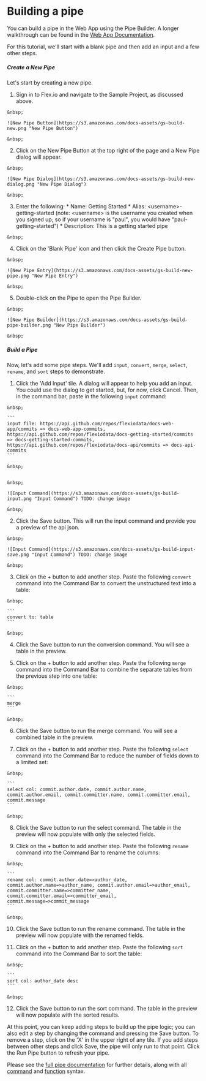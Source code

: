 # Building a pipe

You can build a pipe in the Web App using the Pipe Builder.  A longer walkthrough can be found in the [Web App Documentation](https://www.flex.io/docs/web-app/#building-and-running-a-pipe).

For this tutorial, we'll start with a blank pipe and then add an input and a few other steps.

##### Create a New Pipe

Let's start by creating a new pipe.

1.    Sign in to Flex.io and navigate to the Sample Project, as discussed above.

    &nbsp;

    ![New Pipe Button](https://s3.amazonaws.com/docs-assets/gs-build-new.png "New Pipe Button")

    &nbsp;

2.    Click on the New Pipe Button at the top right of the page and a New Pipe dialog will appear.

    &nbsp;

    ![New Pipe Dialog](https://s3.amazonaws.com/docs-assets/gs-build-new-dialog.png "New Pipe Dialog")

    &nbsp;

3.    Enter the following:
    * Name: Getting Started
    * Alias: &lt;username&gt;-getting-started (note: &lt;username&gt; is the username you created when you signed up; so if your username is "paul", you would have "paul-getting-started")
    * Description: This is a getting started pipe

    &nbsp;

4.    Click on the 'Blank Pipe' icon and then click the Create Pipe button.

    &nbsp;

    ![New Pipe Entry](https://s3.amazonaws.com/docs-assets/gs-build-new-pipe.png "New Pipe Entry")

    &nbsp;

5.    Double-click on the Pipe to open the Pipe Builder.

    &nbsp;

    ![New Pipe Builder](https://s3.amazonaws.com/docs-assets/gs-build-pipe-builder.png "New Pipe Builder")

    &nbsp;


##### Build a Pipe

Now, let's add some pipe steps.  We'll add `input`, `convert`, `merge`, `select`, `rename`, and `sort` steps to demonstrate.

1.    Click the 'Add Input' tile.  A dialog will appear to help you add an input.  You could use the dialog to get started, but, for now, click Cancel.  Then, in the command bar, paste in the following `input` command:

    &nbsp;

    ```
    input file: https://api.github.com/repos/flexiodata/docs-web-app/commits => docs-web-app-commits, https://api.github.com/repos/flexiodata/docs-getting-started/commits => docs-getting-started-commits, https://api.github.com/repos/flexiodata/docs-api/commits => docs-api-commits
    ```

    &nbsp;


    &nbsp;

    ![Input Command](https://s3.amazonaws.com/docs-assets/gs-build-input.png "Input Command") TODO: change image

    &nbsp;

2.    Click the Save button.  This will run the input command and provide you a preview of the api json.

    &nbsp;

    ![Input Command](https://s3.amazonaws.com/docs-assets/gs-build-input-save.png "Input Command") TODO: change image

    &nbsp;

3.    Click on the + button to add another step.  Paste the following `convert` command into the Command Bar to convert the unstructured text into a table:

    &nbsp;

    ```
    convert to: table
    ```

    &nbsp;

4.    Click the Save button to run the conversion command.  You will see a table in the preview.

5.    Click on the + button to add another step.  Paste the following `merge` command into the Command Bar to combine the separate tables from the previous step into one table:

    &nbsp;

    ```
    merge
    ```

    &nbsp;

6.    Click the Save button to run the merge command.  You will see a combined table in the preview.

7.    Click on the + button to add another step.  Paste the following `select` command into the Command Bar to reduce the number of fields down to a limited set:

    &nbsp;

    ```
    select col: commit.author.date, commit.author.name, commit.author.email, commit.committer.name, commit.committer.email, commit.message
    ```

    &nbsp;

8.    Click the Save button to run the select command.  The table in the preview will now populate with only the selected fields.

9.    Click on the + button to add another step.  Paste the following `rename` command into the Command Bar to rename the columns:

    &nbsp;

    ```
    rename col: commit.author.date=>author_date, commit.author.name=>author_name, commit.author.email=>author_email, commit.committer.name=>committer_name, commit.committer.email=>committer_email, commit.message=>commit_message
    ```

    &nbsp;

10.    Click the Save button to run the rename command.  The table in the preview will now populate with the renamed fields.

11.    Click on the + button to add another step.  Paste the following `sort` command into the Command Bar to sort the table:

    &nbsp;

    ```
    sort col: author_date desc
    ```

    &nbsp;

12.    Click the Save button to run the sort command.  The table in the preview will now populate with the sorted results.

At this point, you can keep adding steps to build up the pipe logic; you can also edit a step by changing the command and pressing the Save button.  To remove a step, click on the 'X' in the upper right of any tile.  If you add steps between other steps and click Save, the pipe will only run to that point.  Click the Run Pipe button to refresh your pipe.

Please see the [full pipe documentation](https://www.flex.io/docs/web-app/#pipes) for further details, along with all [command](https://www.flex.io/docs/web-app/#command-bar-operations) and [function](https://www.flex.io/docs/web-app/#functions-and-syntax) syntax.
